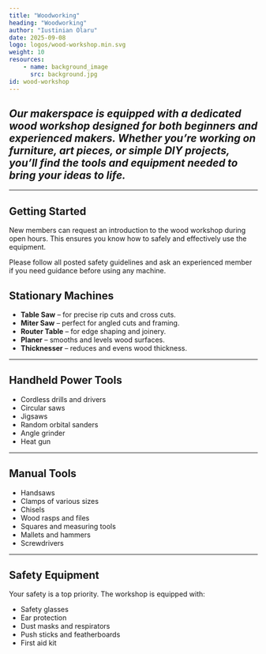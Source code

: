```yaml
---
title: "Woodworking"
heading: "Woodworking"
author: "Iustinian Olaru"
date: 2025-09-08
logo: logos/wood-workshop.min.svg
weight: 10
resources:
    - name: background_image
      src: background.jpg
id: wood-workshop
---
```

## ***Our makerspace is equipped with a dedicated wood workshop designed for both beginners and experienced makers. Whether you’re working on furniture, art pieces, or simple DIY projects, you’ll find the tools and equipment needed to bring your ideas to life.***

---

## Getting Started

New members can request an introduction to the wood workshop during open hours. This ensures you know how to safely and effectively use the equipment.

Please follow all posted safety guidelines and ask an experienced member if you need guidance before using any machine.

## Stationary Machines

- **Table Saw** – for precise rip cuts and cross cuts.
- **Miter Saw** – perfect for angled cuts and framing.
- **Router Table** – for edge shaping and joinery.
- **Planer** – smooths and levels wood surfaces.
- **Thicknesser** – reduces and evens wood thickness.

---

## Handheld Power Tools

- Cordless drills and drivers
- Circular saws
- Jigsaws
- Random orbital sanders
- Angle grinder
- Heat gun

---

## Manual Tools

- Handsaws
- Clamps of various sizes
- Chisels
- Wood rasps and files
- Squares and measuring tools
- Mallets and hammers
- Screwdrivers

---

## Safety Equipment

Your safety is a top priority. The workshop is equipped with:

- Safety glasses
- Ear protection
- Dust masks and respirators
- Push sticks and featherboards
- First aid kit
